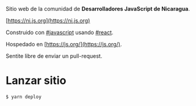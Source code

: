 Sitio web de la comunidad de **Desarrolladores JavaScript de Nicaragua**.

[https://ni.js.org](https://ni.js.org)

Construido con [#javascript](https://github.com/topics/javascript) usando [#react](https://github.com/topics/react).

Hospedado en [https://js.org/](https://js.org/).

Sentite libre de enviar un pull-request.

# Lanzar sitio

    $ yarn deploy
